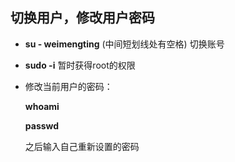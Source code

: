 ## 切换用户，修改用户密码

- **su - weimengting**   (中间短划线处有空格)     切换账号 

- **sudo -i**    暂时获得root的权限 

- 修改当前用户的密码：

  **whoami**

  **passwd**

  之后输入自己重新设置的密码

